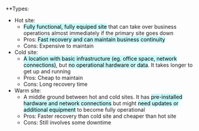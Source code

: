 **Types:
- Hot site:
	- <mark style="background: #ABF7F7A6;">Fully functional, fully equiped site</mark> that can take over business operations almost immediately if the primary site goes down
	- Pros: <mark style="background: #ABF7F7A6;">Fast recovery and can maintain business continuity</mark>
	- Cons: Expensive to maintain
- Cold site:
	- <mark style="background: #ABF7F7A6;">A location with basic infrastructure (eg. office space, network connections)</mark>, but <mark style="background: #ABF7F7A6;">no operational hardware or data</mark>. It takes longer to get up and running
	- Pros: Cheap to maintain
	- Cons: Long recovery time 
- Warm site:
	- A middle ground between hot and cold sites. It has <mark style="background: #ABF7F7A6;">pre-installed hardware and network connections</mark> but might <mark style="background: #ABF7F7A6;">need updates or additional equipment</mark> to become fully operational
	- Pros: Faster recovery than cold site and cheaper than hot site
	- Cons: Still involves some downtime